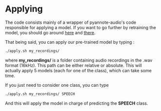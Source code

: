 # Applying

The code consists mainly of a wrapper of pyannote-audio's code responsible for applying a model.
If you want to go further by retraining the model, you should go around [here](https://github.com/pyannote/pyannote-audio) and [there](https://github.com/jsalt-coml/pyannote-audio/tree/bredin-pr).

That being said, you can apply our pre-trained model by typing :

```bash
./apply.sh my_recordings/
```

where **my_recordings/** is a folder containing audio recordings in the .wav format (16kHz). This path can be either relative or absolute.
This will actually apply 5 models (each for one of the class), which can take some time.


If you just need to consider one class, you can type

```bash
./apply.sh my_recordings/ SPEECH
```

And this will apply the model in charge of predicting the **SPEECH** class.

